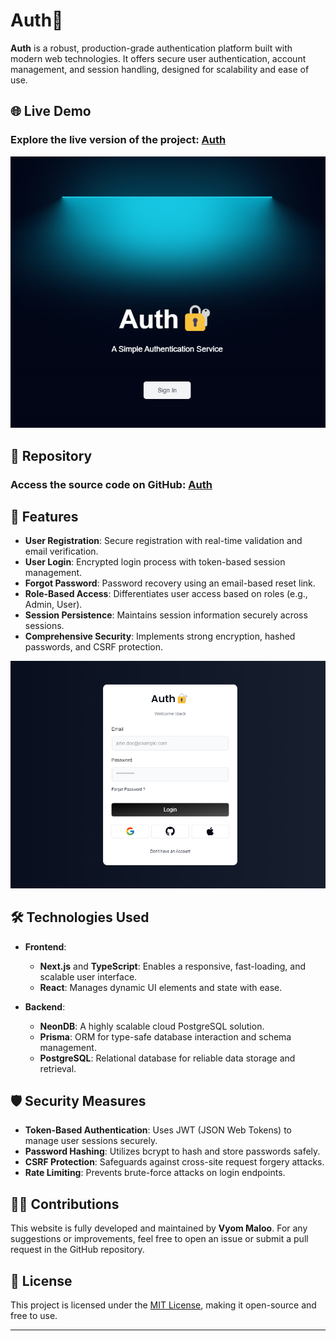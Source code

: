 # Auth🔐

**Auth** is a robust, production-grade authentication platform built with modern web technologies. It offers secure user authentication, account management, and session handling, designed for scalability and ease of use.

## 🌐 Live Demo

### Explore the live version of the project: [Auth](https://vd-auth.com)

![Website Screenshot](/images/home.png)

## 📂 Repository

### Access the source code on GitHub: [Auth](https://github.com/VyomOp2/Auth)

## 🚀 Features

- **User Registration**: Secure registration with real-time validation and email verification.
- **User Login**: Encrypted login process with token-based session management.
- **Forgot Password**: Password recovery using an email-based reset link.
- **Role-Based Access**: Differentiates user access based on roles (e.g., Admin, User).
- **Session Persistence**: Maintains session information securely across sessions.
- **Comprehensive Security**: Implements strong encryption, hashed passwords, and CSRF protection.

![Website Screenshot](/images/login.png)

## 🛠️ Technologies Used

- **Frontend**:
  - **Next.js** and **TypeScript**: Enables a responsive, fast-loading, and scalable user interface.
  - **React**: Manages dynamic UI elements and state with ease.

- **Backend**:
  - **NeonDB**: A highly scalable cloud PostgreSQL solution.
  - **Prisma**: ORM for type-safe database interaction and schema management.
  - **PostgreSQL**: Relational database for reliable data storage and retrieval.

## 🛡️ Security Measures

- **Token-Based Authentication**: Uses JWT (JSON Web Tokens) to manage user sessions securely.
- **Password Hashing**: Utilizes bcrypt to hash and store passwords safely.
- **CSRF Protection**: Safeguards against cross-site request forgery attacks.
- **Rate Limiting**: Prevents brute-force attacks on login endpoints.

## 🧑‍💻 Contributions

This website is fully developed and maintained by **Vyom Maloo**. For any suggestions or improvements, feel free to open an issue or submit a pull request in the GitHub repository.

## 📄 License

This project is licensed under the [MIT License](./LICENSE), making it open-source and free to use.

---
